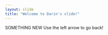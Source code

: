 ```yaml
---
layout: slide
title: "Welcome to Darin's slide!"
---
```

SOMETHING NEW
Use the left arrow to go back!
